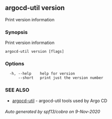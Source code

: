 ## argocd-util version

Print version information

### Synopsis

Print version information

```
argocd-util version [flags]
```

### Options

```
  -h, --help    help for version
      --short   print just the version number
```

### SEE ALSO

* [argocd-util](argocd-util.md)	 - argocd-util tools used by Argo CD

###### Auto generated by spf13/cobra on 9-Nov-2020
